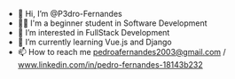 - 👋 Hi, I’m @P3dro-Fernandes
- 👨‍💻 I'm a beginner student in Software Development
- 👀 I’m interested in FullStack Development
- 🌱 I’m currently learning Vue.js and Django
- 📫 How to reach me pedroafernandes2003@gmail.com / www.linkedin.com/in/pedro-fernandes-18143b232


<!---
P3dro-Fernandes/P3dro-Fernandes is a ✨ special ✨ repository because its `README.md` (this file) appears on your GitHub profile.
You can click the Preview link to take a look at your changes.
--->
